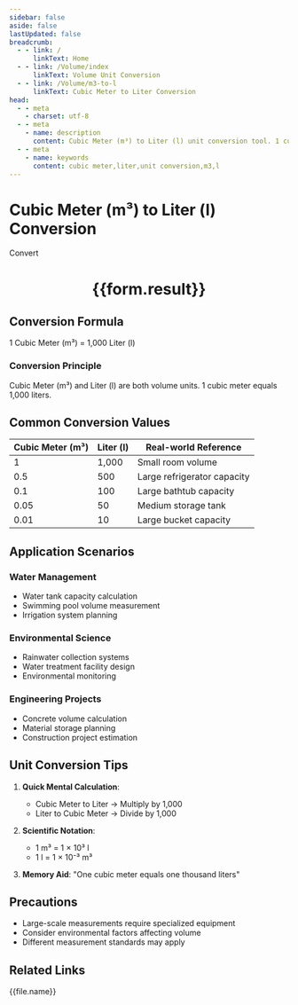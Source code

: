 ```yaml
---
sidebar: false
aside: false
lastUpdated: false
breadcrumb:
  - - link: /
      linkText: Home
  - - link: /Volume/index
      linkText: Volume Unit Conversion
  - - link: /Volume/m3-to-l
      linkText: Cubic Meter to Liter Conversion
head:
  - - meta
    - charset: utf-8
  - - meta
    - name: description
      content: Cubic Meter (m³) to Liter (l) unit conversion tool. 1 cubic meter equals 1,000 liters.
  - - meta
    - name: keywords
      content: cubic meter,liter,unit conversion,m3,l
---
```


# Cubic Meter (m³) to Liter (l) Conversion

<script setup>
import { onMounted, reactive, inject ,ref  } from 'vue'
import { NButton,NForm ,NFormItem,NInput,NInputNumber,NSelect,NCard,useMessage ,NGrid ,NGi } from 'naive-ui'
import { defineClientComponent } from 'vitepress'
import { Volume } from '../files';

const convert = inject('convert')
const formRef = ref(null);
const rules = {
  number:{
    required: true,
    type: 'number',
    trigger: "blur"
  }
}
const form = reactive({
  number:null,
  result:'',
  title:'Cubic Meter (m³) to Liter (l) Conversion'
})

const convertHandler = (e) => {
  e.preventDefault();
  formRef.value?.validate((errors)=>{
    if (!errors) {
      form.result = `${form.number} m³ = ${convert(form.number).from('m3').to('l')} l`
    }
  })
}
</script>

<n-form size="large" :model="form" ref='formRef' :rules="rules">
  <n-form-item label="Value" path="number">
    <n-input-number size="large" style="width:100%" :min="0" v-model:value="form.number" placeholder="Enter cubic meter value" />
  </n-form-item>
  <n-form-item>
    <n-button type="info" style="width:100%" @click="convertHandler">Convert</n-button>
  </n-form-item>
</n-form>
<n-card embedded :bordered="false" hoverable>
  <div style="text-align:center">
    <h1>{{form.result}}</h1>
  </div>
</n-card>

## Conversion Formula
1 Cubic Meter (m³) = 1,000 Liter (l)

### Conversion Principle
Cubic Meter (m³) and Liter (l) are both volume units. 1 cubic meter equals 1,000 liters.

## Common Conversion Values
| Cubic Meter (m³) | Liter (l) | Real-world Reference                |
|------------------|-----------|-------------------------------------|
| 1                | 1,000     | Small room volume                   |
| 0.5              | 500       | Large refrigerator capacity         |
| 0.1              | 100       | Large bathtub capacity              |
| 0.05             | 50        | Medium storage tank                 |
| 0.01             | 10        | Large bucket capacity               |

## Application Scenarios
### Water Management
- Water tank capacity calculation
- Swimming pool volume measurement
- Irrigation system planning

### Environmental Science
- Rainwater collection systems
- Water treatment facility design
- Environmental monitoring

### Engineering Projects
- Concrete volume calculation
- Material storage planning
- Construction project estimation

## Unit Conversion Tips
1. **Quick Mental Calculation**:
   - Cubic Meter to Liter → Multiply by 1,000
   - Liter to Cubic Meter → Divide by 1,000

2. **Scientific Notation**:
   - 1 m³ = 1 × 10³ l
   - 1 l = 1 × 10⁻³ m³

3. **Memory Aid**:
   "One cubic meter equals one thousand liters"

## Precautions
- Large-scale measurements require specialized equipment
- Consider environmental factors affecting volume
- Different measurement standards may apply

## Related Links
<n-grid x-gap="12" :cols="2">
  <n-gi v-for="(file, index) in Volume" :key="index">
    <n-button
      text
      tag="a"
      :href="file.path"
      type="info"
    >
      {{file.name}}
    </n-button>
  </n-gi>
</n-grid>